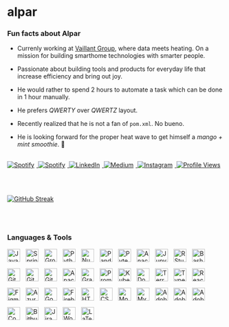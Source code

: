 # alpar
### Fun facts about Alpar

- Currenly working at [Vaillant Group](https://www.vaillant-group.com/), where data meets heating. On a mission for building smarthome technologies with smarter people.

- Passionate about building tools and products for everyday life that increase efficiency and bring out joy. 

- He would rather to spend 2 hours to automate a task which can be done in 1 hour manually.

- He prefers *QWERTY* over *QWERTZ* layout.

- Recently realized that he is not a fan of `pom.xml`. No bueno.

- He is looking forward for the proper heat wave to get himself a *mango + mint smoothie*. 🤤

<br>

<div id="badges">
  </a>
  <a href="https://alpar.studio">
    <img src="https://img.shields.io/badge/website-000000?style=for-the-badge&logo=About.me&logoColor=white" alt="Spotify" style="padding-right:5px"/>
  </a>
    <a href="https://open.spotify.com/artist/0a8aL1JyQRH6BGjgSDsZnZ?si=jnBYhLAoQ1K56SOCDxOwMg">
    <img src="https://img.shields.io/badge/Spotify-1ED1560?&style=for-the-badge&logo=spotify&logoColor=white" alt="Spotify" style="padding-right:5px"/>
  </a>
  <a href="https://www.linkedin.com/in/alpargur/">
    <img src="https://img.shields.io/badge/LinkedIn-blue?style=for-the-badge&logo=linkedin&logoColor=white" alt="LinkedIn" style="padding-right:5px"/>
  </a>  
  <a href="https://medium.com/@alpargur">
    <img src="https://img.shields.io/badge/Medium-12100E?style=for-the-badge&logo=medium&logoColor=white" alt="Medium" style="padding-right:5px"/>
  </a>
  <a href="https://www.instagram.com/alpargur/">
    <img src="https://img.shields.io/badge/Instagram-E4405F?style=for-the-badge&logo=instagram&logoColor=white" alt="Instagram" style="padding-right:5px"/>

  <img src="https://komarev.com/ghpvc/?username=alpargur&style=flat-square&color=yellow" alt="Profile Views"/>
</div>

<br><br>

[![GitHub Streak](http://github-readme-streak-stats.herokuapp.com?user=alpargur&theme=violet-punch&date_format=M%20j%5B%2C%20Y%5D)](https://git.io/streak-stats)

<br><br>

### Languages & Tools
<div>
    <img align="left" alt="Java" width="30px" style="padding-right:10px; padding-bottom:15px;" src="https://cdn.jsdelivr.net/gh/devicons/devicon/icons/java/java-original.svg"/>
    <img align="left" alt="Spring" width="30px" style="padding-right:10px; padding-bottom:15px;" src="https://cdn.jsdelivr.net/gh/devicons/devicon/icons/spring/spring-original-wordmark.svg"/>
    <img align="left" alt="Groovy" width="30px" style="padding-right:10px; padding-bottom:15px;" src="https://cdn.jsdelivr.net/gh/devicons/devicon/icons/groovy/groovy-original.svg"/>
    <img align="left" alt="Python" width="30px" style="padding-right:10px; padding-bottom:15px;" src="https://cdn.jsdelivr.net/gh/devicons/devicon/icons/python/python-original-wordmark.svg"/>
    <img align="left" alt="Numpy" width="30px" style="padding-right:10px; padding-bottom:15px;" src="https://cdn.jsdelivr.net/gh/devicons/devicon/icons/numpy/numpy-original.svg"/>
    <img align="left" alt="Pandas" width="30px" style="padding-right:10px; padding-bottom:15px;" src="https://cdn.jsdelivr.net/gh/devicons/devicon/icons/pandas/pandas-original-wordmark.svg"/>
    <img align="left" alt="Pytest" width="30px" style="padding-right:10px; padding-bottom:15px;" src="https://cdn.jsdelivr.net/gh/devicons/devicon/icons/pytest/pytest-original-wordmark.svg"/>
    <img align="left" alt="Anaconda" width="30px" style="padding-right:10px; padding-bottom:15px;" src="https://cdn.jsdelivr.net/gh/devicons/devicon/icons/anaconda/anaconda-original.svg"/>
    <img align="left" alt="Jupyter" width="30px" style="padding-right:10px; padding-bottom:15px;" src="https://cdn.jsdelivr.net/gh/devicons/devicon/icons/jupyter/jupyter-original-wordmark.svg"/>
    <img align="left" alt="RStudio" width="30px" style="padding-right:10px; padding-bottom:15px;" src="https://cdn.jsdelivr.net/gh/devicons/devicon/icons/rstudio/rstudio-original.svg"/>
    <img align="left" alt="Bash" width="30px" style="padding-right:10px; padding-bottom:15px;" src="https://cdn.jsdelivr.net/gh/devicons/devicon/icons/bash/bash-plain.svg"/>
    <img align="left" alt="Git" width="30px" style="padding-right:10px; padding-bottom:15px;" src="https://cdn.jsdelivr.net/gh/devicons/devicon/icons/git/git-plain.svg"/>
    <img align="left" alt="GitHub" width="30px" style="padding-right:10px; padding-bottom:15px;" src="https://cdn.jsdelivr.net/gh/devicons/devicon/icons/github/github-original.svg"/>
    <img align="left" alt="GitLab" width="30px" style="padding-right:10px; padding-bottom:15px;" src="https://cdn.jsdelivr.net/gh/devicons/devicon/icons/gitlab/gitlab-plain.svg"/>
    <img align="left" alt="Apache Kafka" width="30px" style="padding-right:10px; padding-bottom:15px;" src="https://cdn.jsdelivr.net/gh/devicons/devicon/icons/apachekafka/apachekafka-original.svg"/>
    <img align="left" alt="Grafana" width="30px" style="padding-right:10px; padding-bottom:15px;" src="https://cdn.jsdelivr.net/gh/devicons/devicon/icons/grafana/grafana-original.svg"/>
    <img align="left" alt="Prometheus" width="30px" style="padding-right:10px; padding-bottom:15px;" src="https://cdn.jsdelivr.net/gh/devicons/devicon/icons/prometheus/prometheus-original-wordmark.svg"/>
    <img align="left" alt="Kubernetes" width="30px" style="padding-right:10px; padding-bottom:15px;" src="https://cdn.jsdelivr.net/gh/devicons/devicon/icons/kubernetes/kubernetes-plain.svg"/>
    <img align="left" alt="Docker" width="30px" style="padding-right:10px; padding-bottom:15px;" src="https://cdn.jsdelivr.net/gh/devicons/devicon/icons/docker/docker-plain.svg"/>
    <img align="left" alt="Terraform" width="30px" style="padding-right:10px; padding-bottom:15px;" src="https://cdn.jsdelivr.net/gh/devicons/devicon/icons/terraform/terraform-original-wordmark.svg"/>
    <img align="left" alt="TypeScript" width="30px" style="padding-right:10px; padding-bottom:15px;" src="https://cdn.jsdelivr.net/gh/devicons/devicon/icons/typescript/typescript-original.svg"/>
    <img align="left" alt="React" width="30px" style="padding-right:10px; padding-bottom:15px;" src="https://cdn.jsdelivr.net/gh/devicons/devicon/icons/react/react-original-wordmark.svg"/>
    <img align="left" alt="Figma" width="30px" style="padding-right:10px; padding-bottom:15px;" src="https://cdn.jsdelivr.net/gh/devicons/devicon/icons/figma/figma-original.svg"/>
    <img align="left" alt="Azure" width="30px" style="padding-right:10px; padding-bottom:15px;" src="https://cdn.jsdelivr.net/gh/devicons/devicon/icons/azure/azure-original.svg"/>
    <img align="left" alt="Google Cloud" width="30px" style="padding-right:10px; padding-bottom:15px;" src="https://cdn.jsdelivr.net/gh/devicons/devicon/icons/googlecloud/googlecloud-original.svg"/>
    <img align="left" alt="Firebase" width="30px" style="padding-right:10px; padding-bottom:15px;" src="https://cdn.jsdelivr.net/gh/devicons/devicon/icons/firebase/firebase-plain-wordmark.svg"/>
    <img align="left" alt="HTML5" width="30px" style="padding-right:10px; padding-bottom:15px;" src="https://cdn.jsdelivr.net/gh/devicons/devicon/icons/html5/html5-plain-wordmark.svg"/>
    <img align="left" alt="CSS3" width="30px" style="padding-right:10px; padding-bottom:15px;" src="https://cdn.jsdelivr.net/gh/devicons/devicon/icons/css3/css3-plain-wordmark.svg"/>
    <img align="left" alt="MongoDB" width="30px" style="padding-right:10px; padding-bottom:15px;" src="https://cdn.jsdelivr.net/gh/devicons/devicon/icons/mongodb/mongodb-original.svg"/>
    <img align="left" alt="MySQL" width="30px" style="padding-right:10px; padding-bottom:15px;" src="https://cdn.jsdelivr.net/gh/devicons/devicon/icons/mysql/mysql-original-wordmark.svg"/>
    <img align="left" alt="Adobe Illustrator" width="30px" style="padding-right:10px; padding-bottom:15px;" src="https://cdn.jsdelivr.net/gh/devicons/devicon/icons/illustrator/illustrator-line.svg"/>
    <img align="left" alt="Adobe Premiere Pro" width="30px" style="padding-right:10px; padding-bottom:15px;" src="https://cdn.jsdelivr.net/gh/devicons/devicon/icons/premierepro/premierepro-original.svg"/>
    <img align="left" alt="Adobe Photoshop" width="30px" style="padding-right:10px; padding-bottom:15px;" src="https://cdn.jsdelivr.net/gh/devicons/devicon/icons/photoshop/photoshop-line.svg"/>
    <img align="left" alt="Confluence" width="30px" style="padding-right:10px; padding-bottom:15px;" src="https://cdn.jsdelivr.net/gh/devicons/devicon/icons/confluence/confluence-original.svg"/>
    <img align="left" alt="Bitbucket" width="30px" style="padding-right:10px; padding-bottom:15px;" src="https://cdn.jsdelivr.net/gh/devicons/devicon/icons/bitbucket/bitbucket-original.svg"/>
    <img align="left" alt="Jira" width="30px" style="padding-right:10px; padding-bottom:15px;" src="https://cdn.jsdelivr.net/gh/devicons/devicon/icons/jira/jira-original.svg"/>
    <img align="left" alt="Wordpress" width="30px" style="padding-right:10px; padding-bottom:15px;" src="https://cdn.jsdelivr.net/gh/devicons/devicon/icons/wordpress/wordpress-original.svg"/>
    <img align="left" alt="LaTex" width="30px" style="padding-right:10px; padding-bottom:15px;" src="https://cdn.jsdelivr.net/gh/devicons/devicon/icons/latex/latex-original.svg"/>
</div>

<br><br>

<!-- [![Top Langs](https://github-readme-stats.vercel.app/api/top-langs/?username=alpargur&layout=compact&theme=vision-friendly-dark)](https://cdn.jsdelivr.net/gh/anuraghazra/github-readme-stats) -->